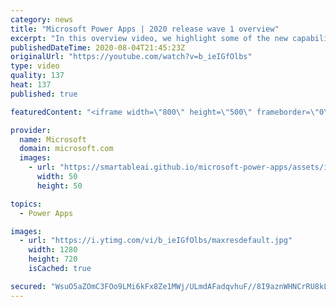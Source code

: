 ```yaml
---
category: news
title: "Microsoft Power Apps | 2020 release wave 1 overview"
excerpt: "In this overview video, we highlight some of the new capabilities included in the latest update to Microsoft Power Apps.      Here are the capabilities covered:     UI enhancements       • Save is always visible       • Chart formatting  Grid user experience enhancements       • Conditional search  "
publishedDateTime: 2020-08-04T21:45:23Z
originalUrl: "https://youtube.com/watch?v=b_ieIGfOlbs"
type: video
quality: 137
heat: 137
published: true

featuredContent: "<iframe width=\"800\" height=\"500\" frameborder=\"0\" src=\"https://www.youtube.com/embed/b_ieIGfOlbs\" allow=\"accelerometer; autoplay; encrypted-media; gyroscope; picture-in-picture\" allowfullscreen></iframe>"

provider:
  name: Microsoft
  domain: microsoft.com
  images:
    - url: "https://smartableai.github.io/microsoft-power-apps/assets/images/organizations/microsoft.com-50x50.jpg"
      width: 50
      height: 50

topics:
  - Power Apps

images:
  - url: "https://i.ytimg.com/vi/b_ieIGfOlbs/maxresdefault.jpg"
    width: 1280
    height: 720
    isCached: true

secured: "WsuO5aZOmC3FOo9LMi6kFx8Ze1MWj/ULmdAFadqvhuF//8I9aznWHNCrRU8kLJDfbJ7MlLhkAijZNteUPA/N4csTP67Q1GXGflpVRkwWt74GyySykUh10i5g4IMpx+zKTSg0q/1tySPOHBp1cWB3zVu0pY4BdOhlp2OB2qmjj2c85854nBG2Zg5ESvHXt2+7AlZDahIsFDPw5xH1C5Pnk+pQjqPePiqdojHrP4b9NTVJ3Cf5ewImgvswL2HNvEADACUq7URFQcjFTYuWDM49gLqtp+u8UvoHR40M0Y+Oh5wb8bRiW9xHfmqR20CgPbBidru4TLA3zRMq13HGSlANnB8BqKvP5kuD54t1TZU3RH+sdvsCAhj/ccdzUs2wrNnQwpWNIsdNRWORiQ9xRmw01tYO/IE4ZrDEcIDkCggcABJvpty9F2J0dDEe6MJ/bXnx;X9Py5te+98ul1uISXfpTVw=="
---
```


